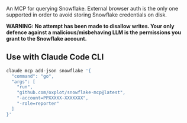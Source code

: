 An MCP for querying Snowflake. External browser auth is the only one
supported in order to avoid storing Snowflake credentials on disk.

**WARNING: No attempt has been made to disallow writes. Your only
defence against a malicious/misbehaving LLM is the permissions you grant
to the Snowflake account.**

## Use with Claude Code CLI

```sh
claude mcp add-json snowflake '{
  "command": "go",
  "args": [
    "run",
    "github.com/oxplot/snowflake-mcp@latest",
    "-account=PPXXXXX-XXXXXXX",
    "-role=reporter"
  ]
}'

```
